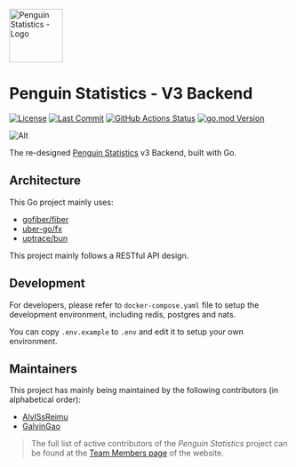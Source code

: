 <img src="https://penguin.upyun.galvincdn.com/logos/penguin_stats_logo.png"
     alt="Penguin Statistics - Logo"
     width="96px" />

# Penguin Statistics - V3 Backend

[![License](https://img.shields.io/github/license/penguin-statistics/backend-next)](https://github.com/penguin-statistics/backend-next/blob/dev/LICENSE)
[![Last Commit](https://img.shields.io/github/last-commit/penguin-statistics/backend-next)](https://github.com/penguin-statistics/backend-next/commits/dev)
[![GitHub Actions Status](https://github.com/penguin-statistics/backend-next/actions/workflows/build-release.yml/badge.svg)](https://github.com/penguin-statistics/backend-next/actions/workflows/build-release.yml)
[![go.mod Version](https://img.shields.io/github/go-mod/go-version/penguin-statistics/backend-next)](https://github.com/penguin-statistics/backend-next/blob/main/go.mod)

![Alt](https://repobeats.axiom.co/api/embed/ae259f962b4d5fc542de420d31a237986d282765.svg "Repobeats analytics image")

The re-designed [Penguin Statistics](https://penguin-stats.io/?utm_source=github) v3 Backend, built with Go.

## Architecture

This Go project mainly uses:

- [gofiber/fiber](https://github.com/gofiber/fiber)
- [uber-go/fx](https://github.com/uber-go/fx)
- [uptrace/bun](https://github.com/uptrace/bun)

This project mainly follows a RESTful API design.

## Development
For developers, please refer to `docker-compose.yaml` file to setup the development environment, including redis, postgres and nats.

You can copy `.env.example` to `.env` and edit it to setup your own environment.


## Maintainers

This project has mainly being maintained by the following contributors (in alphabetical order):

- [AlvISsReimu](https://github.com/AlvISsReimu)
- [GalvinGao](https://github.com/GalvinGao)

> The full list of active contributors of the _Penguin Statistics_ project can be found at the [Team Members page](https://penguin-stats.io/about/members) of the website.
